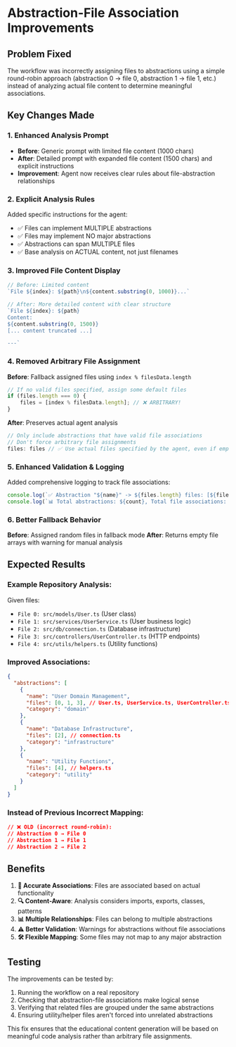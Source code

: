 # Abstraction-File Association Improvements

## Problem Fixed
The workflow was incorrectly assigning files to abstractions using a simple round-robin approach (abstraction 0 → file 0, abstraction 1 → file 1, etc.) instead of analyzing actual file content to determine meaningful associations.

## Key Changes Made

### 1. **Enhanced Analysis Prompt**
- **Before**: Generic prompt with limited file content (1000 chars)
- **After**: Detailed prompt with expanded file content (1500 chars) and explicit instructions
- **Improvement**: Agent now receives clear rules about file-abstraction relationships

### 2. **Explicit Analysis Rules**
Added specific instructions for the agent:
- ✅ Files can implement MULTIPLE abstractions
- ✅ Files may implement NO major abstractions  
- ✅ Abstractions can span MULTIPLE files
- ✅ Base analysis on ACTUAL content, not just filenames

### 3. **Improved File Content Display**
```javascript
// Before: Limited content
`File ${index}: ${path}\n${content.substring(0, 1000)}...`

// After: More detailed content with clear structure
`File ${index}: ${path}
Content:
${content.substring(0, 1500)}
[... content truncated ...]

---`
```

### 4. **Removed Arbitrary File Assignment**
**Before**: Fallback assigned files using `index % filesData.length`
```javascript
// If no valid files specified, assign some default files
if (files.length === 0) {
    files = [index % filesData.length]; // ❌ ARBITRARY!
}
```

**After**: Preserves actual agent analysis
```javascript
// Only include abstractions that have valid file associations
// Don't force arbitrary file assignments
files: files // ✅ Use actual files specified by the agent, even if empty
```

### 5. **Enhanced Validation & Logging**
Added comprehensive logging to track file associations:
```javascript
console.log(`✅ Abstraction "${name}" -> ${files.length} files: [${fileNames}]`);
console.log(`📊 Total abstractions: ${count}, Total file associations: ${total}`);
```

### 6. **Better Fallback Behavior** 
**Before**: Assigned random files in fallback mode
**After**: Returns empty file arrays with warning for manual analysis

## Expected Results

### Example Repository Analysis:
Given files:
- `File 0: src/models/User.ts` (User class)
- `File 1: src/services/UserService.ts` (User business logic)  
- `File 2: src/db/connection.ts` (Database infrastructure)
- `File 3: src/controllers/UserController.ts` (HTTP endpoints)
- `File 4: src/utils/helpers.ts` (Utility functions)

### Improved Associations:
```json
{
  "abstractions": [
    {
      "name": "User Domain Management",
      "files": [0, 1, 3], // User.ts, UserService.ts, UserController.ts
      "category": "domain"
    },
    {
      "name": "Database Infrastructure", 
      "files": [2], // connection.ts
      "category": "infrastructure"
    },
    {
      "name": "Utility Functions",
      "files": [4], // helpers.ts  
      "category": "utility"
    }
  ]
}
```

### Instead of Previous Incorrect Mapping:
```json
// ❌ OLD (incorrect round-robin):
// Abstraction 0 → File 0
// Abstraction 1 → File 1  
// Abstraction 2 → File 2
```

## Benefits

1. **🎯 Accurate Associations**: Files are associated based on actual functionality
2. **🔍 Content-Aware**: Analysis considers imports, exports, classes, patterns
3. **📊 Multiple Relationships**: Files can belong to multiple abstractions
4. **⚠️ Better Validation**: Warnings for abstractions without file associations
5. **🛠️ Flexible Mapping**: Some files may not map to any major abstraction

## Testing

The improvements can be tested by:
1. Running the workflow on a real repository
2. Checking that abstraction-file associations make logical sense
3. Verifying that related files are grouped under the same abstractions
4. Ensuring utility/helper files aren't forced into unrelated abstractions

This fix ensures that the educational content generation will be based on meaningful code analysis rather than arbitrary file assignments.
